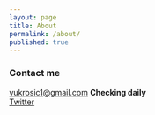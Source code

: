 ```yaml
---
layout: page
title: About
permalink: /about/
published: true
---
```

### Contact me
[vukrosic1@gmail.com](mailto:vukrosic1@gmail.com) **Checking daily** \
[Twitter](https://twitter.com/VukRosic99)